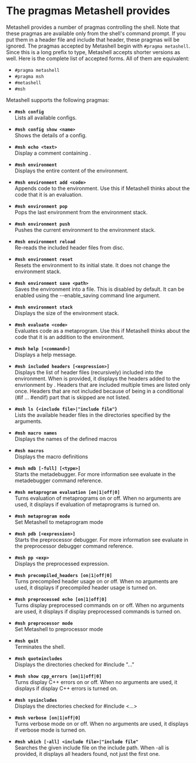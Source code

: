 # The pragmas Metashell provides

Metashell provides a number of pragmas controlling the shell. Note that these
pragmas are available only from the shell's command prompt. If you put them in a
header file and include that header, these pragmas will be ignored.
The pragmas accepted by Metashell begin with `#pragma metashell`. Since this is
a long prefix to type, Metashell accepts shorter versions as well. Here is the
complete list of accepted forms. All of them are equivalent:

* `#pragma metashell`
* `#pragma msh`
* `#metashell`
* `#msh`

Metashell supports the following pragmas:

<!-- pragma_info -->
* __`#msh config`__ <br />
Lists all available configs.

* __`#msh config show <name>`__ <br />
Shows the details of a config.

* __`#msh echo <text>`__ <br />
Display a comment containing <text>.

* __`#msh environment`__ <br />
Displays the entire content of the environment.

* __`#msh environment add <code>`__ <br />
Appends code to the environment. Use this if Metashell thinks about the code that it is an evaluation.

* __`#msh environment pop`__ <br />
Pops the last environment from the environment stack.

* __`#msh environment push`__ <br />
Pushes the current environment to the environment stack.

* __`#msh environment reload`__ <br />
Re-reads the included header files from disc.

* __`#msh environment reset`__ <br />
Resets the environment to its initial state. It does not change the environment stack.

* __`#msh environment save <path>`__ <br />
Saves the environment into a file. This is disabled by default. It can be enabled using the --enable_saving command line argument.

* __`#msh environment stack`__ <br />
Displays the size of the environment stack.

* __`#msh evaluate <code>`__ <br />
Evaluates code as a metaprogram. Use this if Metashell thinks about the code that it is an addition to the environment.

* __`#msh help [<command>]`__ <br />
Displays a help message.

* __`#msh included headers [<expression>]`__ <br />
Displays the list of header files (recursively) included into the environment. When <expression> is provided, it displays the headers added to the envrionment by <expression>. Headers that are included multiple times are listed only once. Headers that are not included because of being in a conditional (#if ... #endif) part that is skipped are not listed.

* __`#msh ls {<include file>|"include file"}`__ <br />
Lists the available header files in the directories specified by the arguments.

* __`#msh macro names`__ <br />
Displays the names of the defined macros

* __`#msh macros`__ <br />
Displays the macro definitions

* __`#msh mdb [-full] [<type>]`__ <br />
Starts the metadebugger. For more information see evaluate in the metadebugger command reference.

* __`#msh metaprogram evaluation [on|1|off|0]`__ <br />
Turns evaluation of metaprograms on or off. When no arguments are used, it displays if evaluation of metaprograms is turned on.

* __`#msh metaprogram mode`__ <br />
Set Metashell to metaprogram mode

* __`#msh pdb [<expression>]`__ <br />
Starts the preprocessor debugger. For more information see evaluate in the preprocessor debugger command reference.

* __`#msh pp <exp>`__ <br />
Displays the preprocessed expression.

* __`#msh precompiled_headers [on|1|off|0]`__ <br />
Turns precompiled header usage on or off. When no arguments are used, it displays if precompiled header usage is turned on.

* __`#msh preprocessed echo [on|1|off|0]`__ <br />
Turns display preprocessed commands on or off. When no arguments are used, it displays if display preprocessed commands is turned on.

* __`#msh preprocessor mode`__ <br />
Set Metashell to preprocessor mode

* __`#msh quit`__ <br />
Terminates the shell.

* __`#msh quoteincludes`__ <br />
Displays the directories checked for #include "..."

* __`#msh show cpp_errors [on|1|off|0]`__ <br />
Turns display C++ errors on or off. When no arguments are used, it displays if display C++ errors is turned on.

* __`#msh sysincludes`__ <br />
Displays the directories checked for #include <...>

* __`#msh verbose [on|1|off|0]`__ <br />
Turns verbose mode on or off. When no arguments are used, it displays if verbose mode is turned on.

* __`#msh which [-all] <include file>|"include file"`__ <br />
Searches the given include file on the include path. When -all is provided, it displays all headers found, not just the first one.


<!-- pragma_info -->
